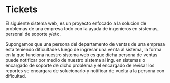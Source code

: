 # Tickets

El siguiente sistema web, es un proyecto enfocado a la solucion de problemas de una empresa todo con la ayuda de ingenieros en sistemas, personal de soporte y/etc.

Supongamos que una persona del departamento de ventas de una empresa esta teniendo dificultades luego de ingresar una venta al sistema, la forma en la que funciona nuestro sistema web es que dicha persona de ventas puede notificar por medio de nuestro sistema al ing. en sistemas o encargado de soporte de dicho problema y el encargado de revisar los reportes se encargara de solucionarlo y notificar de vuelta a la persona con dificultad.
